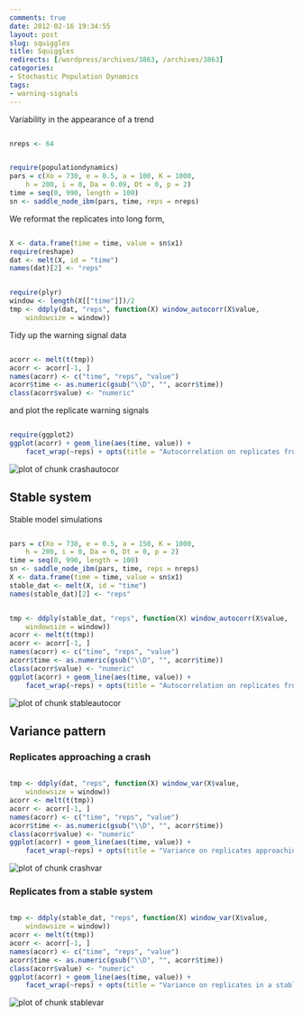 ```yaml
---
comments: true
date: 2012-02-16 19:34:55
layout: post
slug: squiggles
title: Squiggles
redirects: [/wordpress/archives/3863, /archives/3863]
categories:
- Stochastic Population Dynamics
tags:
- warning-signals
---
```


Variability in the appearance of a trend




```R

nreps <- 64

```







```R

require(populationdynamics)
pars = c(Xo = 730, e = 0.5, a = 100, K = 1000, 
    h = 200, i = 0, Da = 0.09, Dt = 0, p = 2)
time = seq(0, 990, length = 100)
sn <- saddle_node_ibm(pars, time, reps = nreps)

```




We reformat the replicates into long form,




```R

X <- data.frame(time = time, value = sn$x1)
require(reshape)
dat <- melt(X, id = "time")
names(dat)[2] <- "reps"

```







```R

require(plyr)
window <- length(X[["time"]])/2
tmp <- ddply(dat, "reps", function(X) window_autocorr(X$value, 
    windowsize = window))

```




Tidy up the warning signal data




```R

acorr <- melt(t(tmp))
acorr <- acorr[-1, ]
names(acorr) <- c("time", "reps", "value")
acorr$time <- as.numeric(gsub("\\D", "", acorr$time))
class(acorr$value) <- "numeric"

```




and plot the replicate warning signals




```R

require(ggplot2)
ggplot(acorr) + geom_line(aes(time, value)) + 
    facet_wrap(~reps) + opts(title = "Autocorrelation on replicates from a system approaching a crash")

```




![plot of chunk crashautocor](https://github.com/cboettig/earlywarning/wiki/crashautocor.png)



## Stable system



Stable model simulations




```R

pars = c(Xo = 730, e = 0.5, a = 150, K = 1000, 
    h = 200, i = 0, Da = 0, Dt = 0, p = 2)
time = seq(0, 990, length = 100)
sn <- saddle_node_ibm(pars, time, reps = nreps)
X <- data.frame(time = time, value = sn$x1)
stable_dat <- melt(X, id = "time")
names(stable_dat)[2] <- "reps"

```







```R

tmp <- ddply(stable_dat, "reps", function(X) window_autocorr(X$value, 
    windowsize = window))
acorr <- melt(t(tmp))
acorr <- acorr[-1, ]
names(acorr) <- c("time", "reps", "value")
acorr$time <- as.numeric(gsub("\\D", "", acorr$time))
class(acorr$value) <- "numeric"
ggplot(acorr) + geom_line(aes(time, value)) + 
    facet_wrap(~reps) + opts(title = "Autocorrelation on replicates from a stable system")

```




![plot of chunk stableautocor](https://github.com/cboettig/earlywarning/wiki/stableautocor.png)



## Variance pattern





### Replicates approaching a crash






```R

tmp <- ddply(dat, "reps", function(X) window_var(X$value, 
    windowsize = window))
acorr <- melt(t(tmp))
acorr <- acorr[-1, ]
names(acorr) <- c("time", "reps", "value")
acorr$time <- as.numeric(gsub("\\D", "", acorr$time))
class(acorr$value) <- "numeric"
ggplot(acorr) + geom_line(aes(time, value)) + 
    facet_wrap(~reps) + opts(title = "Variance on replicates approaching a crash")

```




![plot of chunk crashvar](https://github.com/cboettig/earlywarning/wiki/crashvar.png)



### Replicates from a stable system






```R

tmp <- ddply(stable_dat, "reps", function(X) window_var(X$value, 
    windowsize = window))
acorr <- melt(t(tmp))
acorr <- acorr[-1, ]
names(acorr) <- c("time", "reps", "value")
acorr$time <- as.numeric(gsub("\\D", "", acorr$time))
class(acorr$value) <- "numeric"
ggplot(acorr) + geom_line(aes(time, value)) + 
    facet_wrap(~reps) + opts(title = "Variance on replicates in a stable system")

```




![plot of chunk stablevar](https://github.com/cboettig/earlywarning/wiki/stablevar.png)

